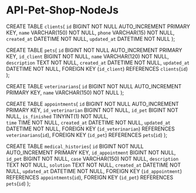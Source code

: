 # API-Pet-Shop-NodeJs

CREATE TABLE `clients`(
    `id` BIGINT NOT NULL AUTO_INCREMENT PRIMARY KEY,
    `name` VARCHAR(150) NOT NULL,
    `phone` VARCHAR(15) NOT NULL,
    `created_at` DATETIME NOT NULL,
    `updated_at` DATETIME NOT NULL
);

CREATE TABLE `pets`(
    `id` BIGINT NOT NULL AUTO_INCREMENT PRIMARY KEY,
    `id_client` BIGINT NOT NULL,
    `name` VARCHAR(120) NOT NULL,
    `description` TEXT NOT NULL,
    `created_at` DATETIME NOT NULL,
    `updated_at` DATETIME NOT NULL,
    FOREIGN KEY (`id_client`) REFERENCES `clients`(`id`)
);

CREATE TABLE `veterinarians`(
    `id` BIGINT NOT NULL AUTO_INCREMENT PRIMARY KEY,
    `name` VARCHAR(150) NOT NULL
);

CREATE TABLE `appointments`(
    `id` BIGINT NOT NULL AUTO_INCREMENT PRIMARY KEY,
    `id_veterinarian` BIGINT NOT NULL,
    `id_pet` BIGINT NOT NULL,
    `is_finished` TINYINT(1) NOT NULL,  
    `time` TIME NOT NULL,
    `created_at` DATETIME NOT NULL,
    `updated_at` DATETIME NOT NULL,
    FOREIGN KEY (`id_veterinarian`) REFERENCES `veterinarians`(`id`),
    FOREIGN KEY (`id_pet`) REFERENCES `pets`(`id`)
);

CREATE TABLE `medical_histories`(
    `id` BIGINT NOT NULL AUTO_INCREMENT PRIMARY KEY,
    `id_appointment` BIGINT NOT NULL,
    `id_pet` BIGINT NOT NULL,
    `case` VARCHAR(150) NOT NULL,
    `description` TEXT NOT NULL,
    `solution` TEXT NOT NULL,
    `created_at` DATETIME NOT NULL,
    `updated_at` DATETIME NOT NULL,
    FOREIGN KEY (`id_appointment`) REFERENCES `appointments`(`id`),
    FOREIGN KEY (`id_pet`) REFERENCES `pets`(`id`)
);